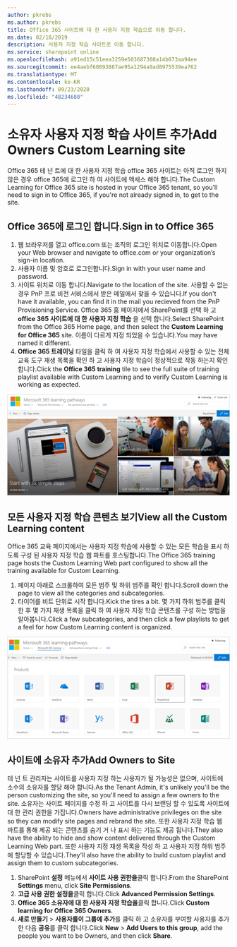 ```yaml
---
author: pkrebs
ms.author: pkrebs
title: Office 365 사이트에 대 한 사용자 지정 학습으로 이동 합니다.
ms.date: 02/18/2019
description: 사용자 지정 학습 사이트로 이동 합니다.
ms.service: sharepoint online
ms.openlocfilehash: a91ed15c51eea3259e503687308a14b073aa94ee
ms.sourcegitcommit: ee4aebf60893887ae95a1294a9ad8975539ea762
ms.translationtype: MT
ms.contentlocale: ko-KR
ms.lasthandoff: 09/23/2020
ms.locfileid: "48234680"
---
```

# <a name="add-owners-custom-learning-site"></a><span data-ttu-id="8052a-103">소유자 사용자 지정 학습 사이트 추가</span><span class="sxs-lookup"><span data-stu-id="8052a-103">Add Owners Custom Learning site</span></span>

<span data-ttu-id="8052a-104">Office 365 테 넌 트에 대 한 사용자 지정 학습 office 365 사이트는 아직 로그인 하지 않은 경우 office 365에 로그인 하 여 사이트에 액세스 해야 합니다.</span><span class="sxs-lookup"><span data-stu-id="8052a-104">The Custom Learning for Office 365 site is hosted in your Office 365 tenant, so you'll need to sign in to Office 365, if you're not already signed in, to get to the site.</span></span> 

## <a name="sign-in-to-office-365"></a><span data-ttu-id="8052a-105">Office 365에 로그인 합니다.</span><span class="sxs-lookup"><span data-stu-id="8052a-105">Sign in to Office 365</span></span> 

1.  <span data-ttu-id="8052a-106">웹 브라우저를 열고 office.com 또는 조직의 로그인 위치로 이동합니다.</span><span class="sxs-lookup"><span data-stu-id="8052a-106">Open your Web browser and navigate to office.com or your organization’s sign-in location.</span></span> 
2.  <span data-ttu-id="8052a-107">사용자 이름 및 암호로 로그인합니다.</span><span class="sxs-lookup"><span data-stu-id="8052a-107">Sign in with your user name and password.</span></span>
3.  <span data-ttu-id="8052a-108">사이트 위치로 이동 합니다.</span><span class="sxs-lookup"><span data-stu-id="8052a-108">Navigate to the location of the site.</span></span> <span data-ttu-id="8052a-109">사용할 수 없는 경우 PnP 프로 비전 서비스에서 받은 메일에서 찾을 수 있습니다.</span><span class="sxs-lookup"><span data-stu-id="8052a-109">If you don't have it available, you can find it in the mail you recieved from the PnP Provisioning Service.</span></span> <span data-ttu-id="8052a-110">Office 365 홈 페이지에서 SharePoint를 선택 하 고 **office 365 사이트에 대 한 사용자 지정 학습** 을 선택 합니다.</span><span class="sxs-lookup"><span data-stu-id="8052a-110">Select SharePoint from the Office 365 Home page, and then select the **Custom Learning for Office 365** site.</span></span> <span data-ttu-id="8052a-111">이름이 다르게 지정 되었을 수 있습니다.</span><span class="sxs-lookup"><span data-stu-id="8052a-111">You may have named it different.</span></span> 
5. <span data-ttu-id="8052a-112">**Office 365 트레이닝** 타일을 클릭 하 여 사용자 지정 학습에서 사용할 수 있는 전체 교육 도구 재생 목록을 확인 하 고 사용자 지정 학습이 정상적으로 작동 하는지 확인 합니다.</span><span class="sxs-lookup"><span data-stu-id="8052a-112">Click the **Office 365 training** tile to see the full suite of training playlist available with Custom Learning and to verify Custom Learning is working as expected.</span></span> 

![cg-goto.png](media/cg-goto.png)

## <a name="view-all-the-custom-learning-content"></a><span data-ttu-id="8052a-114">모든 사용자 지정 학습 콘텐츠 보기</span><span class="sxs-lookup"><span data-stu-id="8052a-114">View all the Custom Learning content</span></span>
<span data-ttu-id="8052a-115">Office 365 교육 페이지에서는 사용자 지정 학습에 사용할 수 있는 모든 학습을 표시 하도록 구성 된 사용자 지정 학습 웹 파트를 호스팅합니다.</span><span class="sxs-lookup"><span data-stu-id="8052a-115">The Office 365 training page hosts the Custom Learning Web part configured to show all the training available for Custom Learning.</span></span> 

1. <span data-ttu-id="8052a-116">페이지 아래로 스크롤하여 모든 범주 및 하위 범주를 확인 합니다.</span><span class="sxs-lookup"><span data-stu-id="8052a-116">Scroll down the page to view all the categories and subcategories.</span></span>
2. <span data-ttu-id="8052a-117">타이어를 비트 단위로 시작 합니다.</span><span class="sxs-lookup"><span data-stu-id="8052a-117">Kick the tires a bit.</span></span> <span data-ttu-id="8052a-118">몇 가지 하위 범주를 클릭 한 후 몇 가지 재생 목록을 클릭 하 여 사용자 지정 학습 콘텐츠를 구성 하는 방법을 알아봅니다.</span><span class="sxs-lookup"><span data-stu-id="8052a-118">Click a few subcategories, and then click a few playlists to get a feel for how Custom Learning content is organized.</span></span> 

![cg-gotoall.png](media/cg-gotoall.png)

## <a name="add-owners-to-site"></a><span data-ttu-id="8052a-120">사이트에 소유자 추가</span><span class="sxs-lookup"><span data-stu-id="8052a-120">Add Owners to Site</span></span>
<span data-ttu-id="8052a-121">테 넌 트 관리자는 사이트를 사용자 지정 하는 사용자가 될 가능성은 없으며, 사이트에 소수의 소유자를 할당 해야 합니다.</span><span class="sxs-lookup"><span data-stu-id="8052a-121">As the Tenant Admin, it's unlikely you'll be the person customizing the site, so you'll need to assign a few owners to the site.</span></span> <span data-ttu-id="8052a-122">소유자는 사이트 페이지를 수정 하 고 사이트를 다시 브랜딩 할 수 있도록 사이트에 대 한 관리 권한을 가집니다.</span><span class="sxs-lookup"><span data-stu-id="8052a-122">Owners have administrative privileges on the site so they can modify site pages and rebrand the site.</span></span> <span data-ttu-id="8052a-123">또한 사용자 지정 학습 웹 파트를 통해 제공 되는 콘텐츠를 숨기 거 나 표시 하는 기능도 제공 됩니다.</span><span class="sxs-lookup"><span data-stu-id="8052a-123">They also have the ability to hide and show content delivered through the Custom Learning Web part.</span></span> <span data-ttu-id="8052a-124">또한 사용자 지정 재생 목록을 작성 하 고 사용자 지정 하위 범주에 할당할 수 있습니다.</span><span class="sxs-lookup"><span data-stu-id="8052a-124">They'll also have the ability to build custom playlist and assign them to custom subcategories.</span></span>  

1. <span data-ttu-id="8052a-125">SharePoint **설정** 메뉴에서 **사이트 사용 권한을**클릭 합니다.</span><span class="sxs-lookup"><span data-stu-id="8052a-125">From the SharePoint **Settings** menu, click **Site Permissions**.</span></span>
2. <span data-ttu-id="8052a-126">**고급 사용 권한 설정을**클릭 합니다.</span><span class="sxs-lookup"><span data-stu-id="8052a-126">Click **Advanced Permission Settings**.</span></span>
3. <span data-ttu-id="8052a-127">**Office 365 소유자에 대 한 사용자 지정 학습을**클릭 합니다.</span><span class="sxs-lookup"><span data-stu-id="8052a-127">Click **Custom learning for Office 365 Owners**.</span></span>
4. <span data-ttu-id="8052a-128">**새로 만들기**  >  **사용자를이 그룹에 추가**를 클릭 하 고 소유자를 부여할 사용자를 추가한 다음 **공유**를 클릭 합니다.</span><span class="sxs-lookup"><span data-stu-id="8052a-128">Click **New** > **Add Users to this group**, add the people you want to be Owners, and then click **Share**.</span></span>

